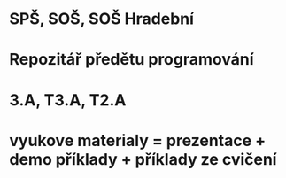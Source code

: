 # SPŠ, SOŠ, SOŠ Hradební

# Repozitář předětu programování 

# 3.A, T3.A, T2.A

# vyukove materialy = prezentace + demo příklady + příklady ze cvičení
